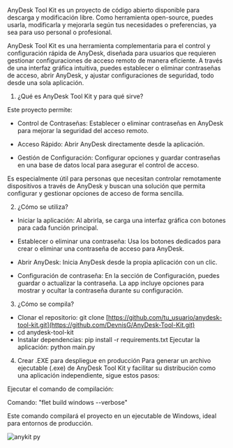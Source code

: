 AnyDesk Tool Kit es un proyecto de código abierto disponible para descarga y modificación libre. Como herramienta open-source, puedes usarla, modificarla y mejorarla según tus necesidades o preferencias, ya sea para uso personal o profesional.

AnyDesk Tool Kit es una herramienta complementaria para el control y configuración rápida de AnyDesk, diseñada para usuarios que requieren gestionar configuraciones de acceso remoto de manera eficiente. A través de una interfaz gráfica intuitiva, puedes establecer o eliminar contraseñas de acceso, abrir AnyDesk, y ajustar configuraciones de seguridad, todo desde una sola aplicación.


1. ¿Qué es AnyDesk Tool Kit y para qué sirve?

Este proyecto permite:
- Control de Contraseñas: Establecer o eliminar contraseñas en AnyDesk para mejorar la seguridad del acceso remoto.

- Acceso Rápido: Abrir AnyDesk directamente desde la aplicación.

- Gestión de Configuración: Configurar opciones y guardar contraseñas en una base de datos local para asegurar el control de acceso.

Es especialmente útil para personas que necesitan controlar remotamente dispositivos a través de AnyDesk y buscan una solución que permita configurar y gestionar opciones de acceso de forma sencilla.


2. ¿Cómo se utiliza?
   
- Iniciar la aplicación: Al abrirla, se carga una interfaz gráfica con botones para cada función principal.

- Establecer o eliminar una contraseña: Usa los botones dedicados para crear o eliminar una contraseña de acceso para AnyDesk.

- Abrir AnyDesk: Inicia AnyDesk desde la propia aplicación con un clic.

- Configuración de contraseña: En la sección de Configuración, puedes guardar o actualizar la contraseña. La app incluye opciones para mostrar y ocultar la contraseña durante su configuración.


3. ¿Cómo se compila?
   
- Clonar el repositorio: git clone [https://github.com/tu_usuario/anydesk-tool-kit.git](https://github.com/DevnisG/AnyDesk-Tool-Kit.git)
- cd anydesk-tool-kit
- Instalar dependencias: pip install -r requirements.txt
Ejecutar la aplicación: python main.py

4. Crear .EXE para despliegue en producción
Para generar un archivo ejecutable (.exe) de AnyDesk Tool Kit y facilitar su distribución como una aplicación independiente, sigue estos pasos:

Ejecutar el comando de compilación:

Comando: "flet build windows --verbose"

Este comando compilará el proyecto en un ejecutable de Windows, ideal para entornos de producción.

![anykit py](https://github.com/user-attachments/assets/276ec3f9-320b-4df4-a028-24384152f00c)


